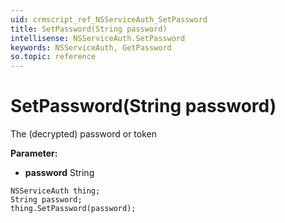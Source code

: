 ```yaml
---
uid: crmscript_ref_NSServiceAuth_SetPassword
title: SetPassword(String password)
intellisense: NSServiceAuth.SetPassword
keywords: NSServiceAuth, GetPassword
so.topic: reference
---
```


# SetPassword(String password)

The (decrypted) password or token

**Parameter:** 
 - **password** String

```crmscript
NSServiceAuth thing;
String password;
thing.SetPassword(password);
```

